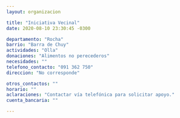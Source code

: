 ```yaml
---
layout: organizacion

title: "Iniciativa Vecinal"
date: 2020-08-10 23:30:45 -0300

departamento: "Rocha"
barrio: "Barra de Chuy"
actividades: "Olla"
donaciones: "Alimentos no perecederos"
necesidades: ""
telefono_contacto: "091 362 750"
direccion: "No corresponde"

otros_contactos: ""
horario: ""
aclaraciones: "Contactar vía telefónica para solicitar apoyo."
cuenta_bancaria: ""

---
```

